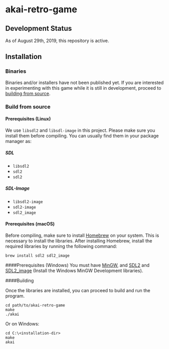 # akai-retro-game

## Development Status

As of August 29th, 2019, this repository is active.

## Installation

### Binaries

Binaries and/or installers have not been published yet. If you are interested in experimenting with this game while it is still in development, proceed to [building from source](#build-from-source).

### Build from source

#### Prerequisites (Linux)

We use `libsdl2` and `libsdl-image` in this project. Please make sure you install them before compiling. You can usually find them in your package manager as:

##### SDL

* `libsdl2`
* `sdl2`
* `sdl2`

##### SDL-Image

* `libsdl2-image`
* `sdl2-image`
* `sdl2_image`

#### Prerequisites (macOS)

Before compiling, make sure to install [Homebrew](https://brew.sh/) on your system. This is necessary to install the libraries.
After installing Homebrew, install the required libraries by running the following command:

    brew install sdl2 sdl2_image

####Prerequisites (Windows)
You must have [MinGW](http://www.mingw.org/), and [SDL2](https://www.libsdl.org/download-2.0.php) and [SDL2_image](https://www.libsdl.org/projects/SDL_image/) (Install the Windows MinGW Development libraries).

####Building

Once the libraries are installed, you can proceed to build and run the program.

```
cd path/to/akai-retro-game
make
./akai
```

Or on Windows:
```
cd C:\<installation-dir>
make
akai
```
